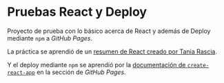 # Pruebas React y Deploy 

Proyecto de prueba con lo básico acerca de React y además de Deploy mediante `npm` a *GitHub Pages*.

La práctica se aprendió de un [resumen de React creado por Tania Rascia](https://www.taniarascia.com/getting-started-with-react/).

Y el deploy mediante `npm` se aprendió por la [documentación de `create-react-app`](https://create-react-app.dev/docs/deployment/#github-pages) en la sección de *GitHub Pages*.